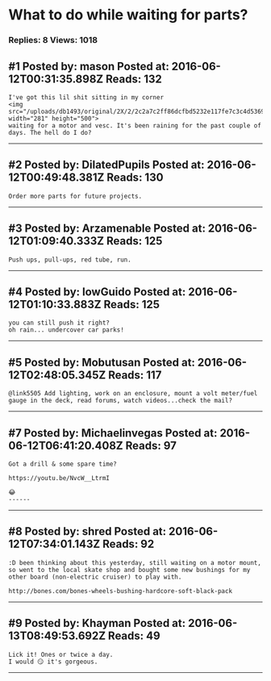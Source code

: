 # What to do while waiting for parts?

### Replies: 8 Views: 1018

## \#1 Posted by: mason Posted at: 2016-06-12T00:31:35.898Z Reads: 132

```
I've got this lil shit sitting in my corner
<img src="/uploads/db1493/original/2X/2/2c2a7c2ff86dcfbd5232e117fe7c3c4d53691712.jpg" width="281" height="500"> 
waiting for a motor and vesc. It's been raining for the past couple of days. The hell do I do?
```

---
## \#2 Posted by: DilatedPupils Posted at: 2016-06-12T00:49:48.381Z Reads: 130

```
Order more parts for future projects.
```

---
## \#3 Posted by: Arzamenable Posted at: 2016-06-12T01:09:40.333Z Reads: 125

```
Push ups, pull-ups, red tube, run.
```

---
## \#4 Posted by: lowGuido Posted at: 2016-06-12T01:10:33.883Z Reads: 125

```
you can still push it right?
oh rain... undercover car parks!
```

---
## \#5 Posted by: Mobutusan Posted at: 2016-06-12T02:48:05.345Z Reads: 117

```
@link5505 Add lighting, work on an enclosure, mount a volt meter/fuel gauge in the deck, read forums, watch videos...check the mail?
```

---
## \#7 Posted by: Michaelinvegas Posted at: 2016-06-12T06:41:20.408Z Reads: 97

```
Got a drill & some spare time?

https://youtu.be/NvcW__LtrmI

😂
------
```

---
## \#8 Posted by: shred Posted at: 2016-06-12T07:34:01.143Z Reads: 92

```
:D been thinking about this yesterday, still waiting on a motor mount, so went to the local skate shop and bought some new bushings for my other board (non-electric cruiser) to play with. 

http://bones.com/bones-wheels-bushing-hardcore-soft-black-pack
```

---
## \#9 Posted by: Khayman Posted at: 2016-06-13T08:49:53.692Z Reads: 49

```
Lick it! Ones or twice a day.
I would 😏 it's gorgeous.
```

---
